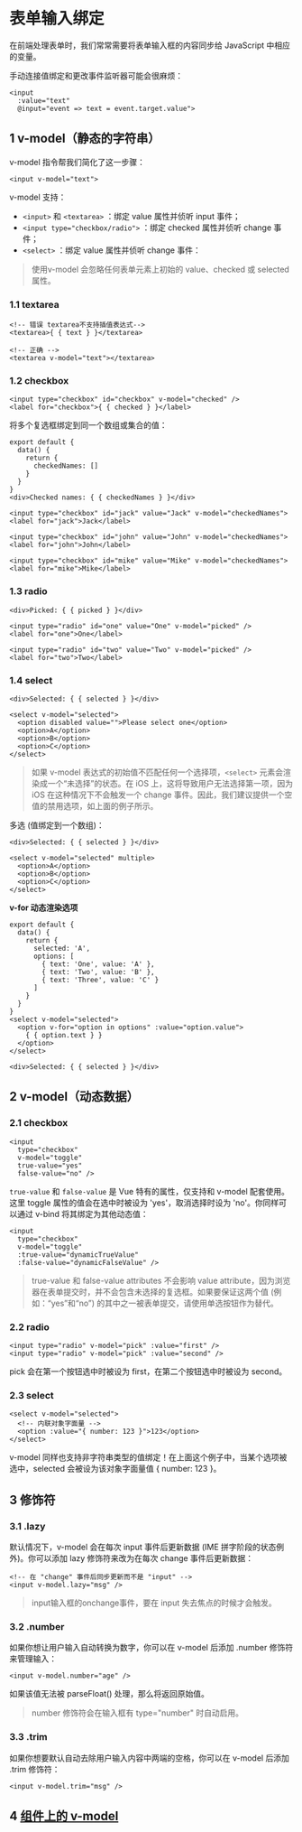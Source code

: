 # 表单输入绑定

在前端处理表单时，我们常常需要将表单输入框的内容同步给 JavaScript 中相应的变量。

手动连接值绑定和更改事件监听器可能会很麻烦：

```
<input
  :value="text"
  @input="event => text = event.target.value">
```

## 1 v-model（静态的字符串）

v-model 指令帮我们简化了这一步骤：

```
<input v-model="text">
```

v-model 支持：

* `<input>` 和 `<textarea>` ：绑定 value 属性并侦听 input 事件；
* `<input type="checkbox/radio">` ：绑定 checked 属性并侦听 change 事件；
* `<select>` ：绑定 value 属性并侦听 change 事件：

>使用v-model 会忽略任何表单元素上初始的 value、checked 或 selected 属性。

### 1.1 textarea

```
<!-- 错误 textarea不支持插值表达式-->
<textarea>{ { text } }</textarea>

<!-- 正确 -->
<textarea v-model="text"></textarea>
```

### 1.2 checkbox

```
<input type="checkbox" id="checkbox" v-model="checked" />
<label for="checkbox">{ { checked } }</label>
```

将多个复选框绑定到同一个数组或集合的值：

```
export default {
  data() {
    return {
      checkedNames: []
    }
  }
}
<div>Checked names: { { checkedNames } }</div>

<input type="checkbox" id="jack" value="Jack" v-model="checkedNames">
<label for="jack">Jack</label>

<input type="checkbox" id="john" value="John" v-model="checkedNames">
<label for="john">John</label>

<input type="checkbox" id="mike" value="Mike" v-model="checkedNames">
<label for="mike">Mike</label>
```

### 1.3 radio

```
<div>Picked: { { picked } }</div>

<input type="radio" id="one" value="One" v-model="picked" />
<label for="one">One</label>

<input type="radio" id="two" value="Two" v-model="picked" />
<label for="two">Two</label>
```

### 1.4 select

```
<div>Selected: { { selected } }</div>

<select v-model="selected">
  <option disabled value="">Please select one</option>
  <option>A</option>
  <option>B</option>
  <option>C</option>
</select>
```

>如果 v-model 表达式的初始值不匹配任何一个选择项，`<select>` 元素会渲染成一个“未选择”的状态。在 iOS 上，这将导致用户无法选择第一项，因为 iOS 在这种情况下不会触发一个 change 事件。因此，我们建议提供一个空值的禁用选项，如上面的例子所示。

多选 (值绑定到一个数组)：

```
<div>Selected: { { selected } }</div>

<select v-model="selected" multiple>
  <option>A</option>
  <option>B</option>
  <option>C</option>
</select>
```

**v-for 动态渲染选项**

```
export default {
  data() {
    return {
      selected: 'A',
      options: [
        { text: 'One', value: 'A' },
        { text: 'Two', value: 'B' },
        { text: 'Three', value: 'C' }
      ]
    }
  }
}
<select v-model="selected">
  <option v-for="option in options" :value="option.value">
    { { option.text } }
  </option>
</select>

<div>Selected: { { selected } }</div>
```

## 2 v-model（动态数据）

### 2.1 checkbox

```
<input
  type="checkbox"
  v-model="toggle"
  true-value="yes"
  false-value="no" />
```

`true-value` 和 `false-value` 是 Vue 特有的属性，仅支持和 v-model 配套使用。这里 toggle 属性的值会在选中时被设为 'yes'，取消选择时设为 'no'。你同样可以通过 v-bind 将其绑定为其他动态值：

```
<input
  type="checkbox"
  v-model="toggle"
  :true-value="dynamicTrueValue"
  :false-value="dynamicFalseValue" />
```

>true-value 和 false-value attributes 不会影响 value attribute，因为浏览器在表单提交时，并不会包含未选择的复选框。如果要保证这两个值 (例如：“yes”和“no”) 的其中之一被表单提交，请使用单选按钮作为替代。

### 2.2 radio

```
<input type="radio" v-model="pick" :value="first" />
<input type="radio" v-model="pick" :value="second" />
```

pick 会在第一个按钮选中时被设为 first，在第二个按钮选中时被设为 second。

### 2.3 select

```
<select v-model="selected">
  <!-- 内联对象字面量 -->
  <option :value="{ number: 123 }">123</option>
</select>
```

v-model 同样也支持非字符串类型的值绑定！在上面这个例子中，当某个选项被选中，selected 会被设为该对象字面量值 { number: 123 }。

## 3 修饰符

### 3.1 .lazy

默认情况下，v-model 会在每次 input 事件后更新数据 (IME 拼字阶段的状态例外)。你可以添加 lazy 修饰符来改为在每次 change 事件后更新数据：

```
<!-- 在 "change" 事件后同步更新而不是 "input" -->
<input v-model.lazy="msg" />
```

>input输入框的onchange事件，要在 input 失去焦点的时候才会触发。

### 3.2 .number

如果你想让用户输入自动转换为数字，你可以在 v-model 后添加 .number 修饰符来管理输入：

```
<input v-model.number="age" />
```

如果该值无法被 parseFloat() 处理，那么将返回原始值。

>number 修饰符会在输入框有 type="number" 时自动启用。

### 3.3 .trim

如果你想要默认自动去除用户输入内容中两端的空格，你可以在 v-model 后添加 .trim 修饰符：

`<input v-model.trim="msg" />`

## 4 [组件上的 v-model](https://staging-cn.vuejs.org/guide/components/events.html#usage-with-v-model)